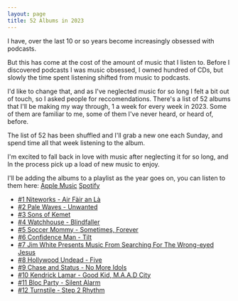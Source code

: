 ```yaml
---
layout: page
title: 52 Albums in 2023
---
```


I have, over the last 10 or so years become increasingly obsessed with podcasts. 

But this has come at the cost of the amount of music that I listen to. Before I discovered podcasts I was music obsessed, I owned hundred of CDs, but slowly the time spent listening shifted from music to podcasts.

I'd like to change that, and as I've neglected music for so long I felt a bit out of touch, so I asked people for reccomendations. There's a list of 52 albums that I'll be making my way through, 1 a week for every week in 2023. Some of them are familiar to me, some of them I've never heard, or heard of, before. 

The list of 52 has been shuffled and I'll grab a new one each Sunday, and spend time all that week listening to the album.

I'm excited to fall back in love with music after neglecting it for so long, and In the process pick up a load of new music to enjoy.

I'll be adding the albums to a playlist as the year goes on, you can listen to them here: [Apple Music](https://music.apple.com/gb/playlist/52-albums-in-2023/pl.u-PRM6tLGZb69) [Spotify](https://open.spotify.com/playlist/6B159AmdyVkoy1j8H66c2X?si=60a6fd66f2994584)

- [#1 Niteworks - Air Fàir an Là](/2023-01-07-Niteworks/)
- [#2 Pale Waves - Unwanted](/2023-01-14-Pale-Waves/)
- [#3 Sons of Kemet](/2023-01-21-Sons-of_Kmet/)
- [#4 Watchhouse - Blindfaller](/2023-01-28-Watchhouse/)
- [#5 Soccer Mommy - Sometimes, Forever](/2023-02-05-SoccerMommy/)
- [#6 Confidence Man - Tilt](/2023-02-11-Confidence-Man-Tilt/)
- [#7 Jim White Presents Music From Searching For The Wrong-eyed Jesus](/2023-02-18-Jim-White/)
- [#8 Hollywood Undead - Five](/2023-02-18-Hollywood-Undead/)
- [#9 Chase and Status - No More Idols](/2023-02-26-Chase-and-Status/)
- [#10 Kendrick Lamar - Good Kid, M.A.A.D City](/2023-03-11-Kendrick-Lamar/)
- [#11 Bloc Party - Silent Alarm](/2023-03-18-Bloc-Party/)
- [#12 Turnstile - Step 2 Rhythm](/2023-03-25-Turnstile-Step/)